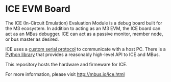 ICE EVM Board
=============

The ICE (In-Circuit Emulation) Evaluation Module is a debug board built for the
M3 ecosystem. In addition to acting as an M3 EVM, the ICE board can act as an
MBus debugger. ICE can act as a passive monitor, member node, or bus master as
desired.

ICE uses a [custom serial protocol][protocol] to communicate with a host PC.
There is a [Python library][py-ice] that provides a reasonably high-level API
to ICE and MBus.

This repository hosts the hardware and firmeware for ICE.

For more information, please visit http://mbus.io/ice.html

[protocol]: http://mbus.io/static/ICE-Protocol.pdf
[py-ice]: https://github.com/lab11/M-ulator/blob/master/platforms/m3/programming/ice.py

